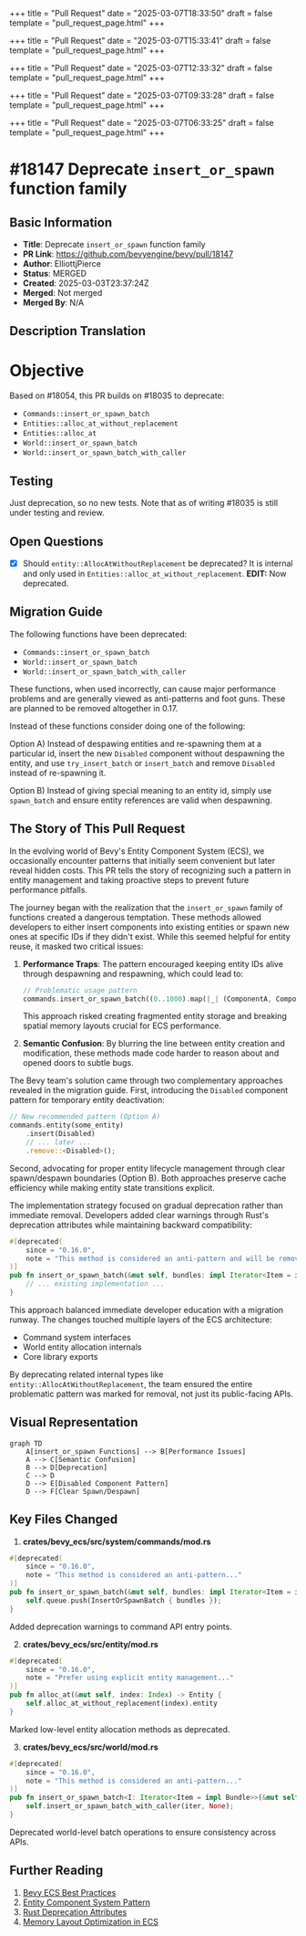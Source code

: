 +++
title = "Pull Request"
date = "2025-03-07T18:33:50"
draft = false
template = "pull_request_page.html"
+++

+++
title = "Pull Request"
date = "2025-03-07T15:33:41"
draft = false
template = "pull_request_page.html"
+++

+++
title = "Pull Request"
date = "2025-03-07T12:33:32"
draft = false
template = "pull_request_page.html"
+++

+++
title = "Pull Request"
date = "2025-03-07T09:33:28"
draft = false
template = "pull_request_page.html"
+++

+++
title = "Pull Request"
date = "2025-03-07T06:33:25"
draft = false
template = "pull_request_page.html"
+++

# #18147 Deprecate `insert_or_spawn` function family

## Basic Information
- **Title**: Deprecate `insert_or_spawn` function family
- **PR Link**: https://github.com/bevyengine/bevy/pull/18147
- **Author**: ElliottjPierce
- **Status**: MERGED
- **Created**: 2025-03-03T23:37:24Z
- **Merged**: Not merged
- **Merged By**: N/A

## Description Translation
# Objective

Based on #18054, this PR builds on #18035 to deprecate:
- `Commands::insert_or_spawn_batch`
- `Entities::alloc_at_without_replacement`
- `Entities::alloc_at`
- `World::insert_or_spawn_batch`
- `World::insert_or_spawn_batch_with_caller`

## Testing

Just deprecation, so no new tests. Note that as of writing #18035 is still under testing and review.

## Open Questions

- [x] Should `entity::AllocAtWithoutReplacement` be deprecated? It is internal and only used in `Entities::alloc_at_without_replacement`.  **EDIT:** Now deprecated.

## Migration Guide

The following functions have been deprecated:
- `Commands::insert_or_spawn_batch`
- `World::insert_or_spawn_batch`
- `World::insert_or_spawn_batch_with_caller`

These functions, when used incorrectly, can cause major performance problems and are generally viewed as anti-patterns and foot guns. These are planned to be removed altogether in 0.17.

Instead of these functions consider doing one of the following:

Option A) Instead of despawing entities and re-spawning them at a particular id, insert the new `Disabled` component without despawning the entity, and use `try_insert_batch` or `insert_batch` and remove `Disabled` instead of re-spawning it.

Option B) Instead of giving special meaning to an entity id, simply use `spawn_batch` and ensure entity references are valid when despawning.

## The Story of This Pull Request

In the evolving world of Bevy's Entity Component System (ECS), we occasionally encounter patterns that initially seem convenient but later reveal hidden costs. This PR tells the story of recognizing such a pattern in entity management and taking proactive steps to prevent future performance pitfalls.

The journey began with the realization that the `insert_or_spawn` family of functions created a dangerous temptation. These methods allowed developers to either insert components into existing entities or spawn new ones at specific IDs if they didn't exist. While this seemed helpful for entity reuse, it masked two critical issues:

1. **Performance Traps**: The pattern encouraged keeping entity IDs alive through despawning and respawning, which could lead to:
   ```rust
   // Problematic usage pattern
   commands.insert_or_spawn_batch((0..1000).map(|_| (ComponentA, ComponentB)));
   ```
   This approach risked creating fragmented entity storage and breaking spatial memory layouts crucial for ECS performance.

2. **Semantic Confusion**: By blurring the line between entity creation and modification, these methods made code harder to reason about and opened doors to subtle bugs.

The Bevy team's solution came through two complementary approaches revealed in the migration guide. First, introducing the `Disabled` component pattern for temporary entity deactivation:
```rust
// New recommended pattern (Option A)
commands.entity(some_entity)
    .insert(Disabled)
    // ... later ...
    .remove::<Disabled>();
```

Second, advocating for proper entity lifecycle management through clear spawn/despawn boundaries (Option B). Both approaches preserve cache efficiency while making entity state transitions explicit.

The implementation strategy focused on gradual deprecation rather than immediate removal. Developers added clear warnings through Rust's deprecation attributes while maintaining backward compatibility:
```rust
#[deprecated(
    since = "0.16.0",
    note = "This method is considered an anti-pattern and will be removed in 0.17. Prefer using `spawn_batch` or inserting the `Disabled` component."
)]
pub fn insert_or_spawn_batch(&mut self, bundles: impl Iterator<Item = impl Bundle>) {
    // ... existing implementation ...
}
```

This approach balanced immediate developer education with a migration runway. The changes touched multiple layers of the ECS architecture:
- Command system interfaces
- World entity allocation internals
- Core library exports

By deprecating related internal types like `entity::AllocAtWithoutReplacement`, the team ensured the entire problematic pattern was marked for removal, not just its public-facing APIs.

## Visual Representation

```mermaid
graph TD
    A[insert_or_spawn Functions] --> B[Performance Issues]
    A --> C[Semantic Confusion]
    B --> D[Deprecation]
    C --> D
    D --> E[Disabled Component Pattern]
    D --> F[Clear Spawn/Despawn]
```

## Key Files Changed

1. **crates/bevy_ecs/src/system/commands/mod.rs**
```rust
#[deprecated(
    since = "0.16.0",
    note = "This method is considered an anti-pattern..."
)]
pub fn insert_or_spawn_batch(&mut self, bundles: impl Iterator<Item = impl Bundle>) {
    self.queue.push(InsertOrSpawnBatch { bundles });
}
```
Added deprecation warnings to command API entry points.

2. **crates/bevy_ecs/src/entity/mod.rs**
```rust
#[deprecated(
    since = "0.16.0",
    note = "Prefer using explicit entity management..."
)]
pub fn alloc_at(&mut self, index: Index) -> Entity {
    self.alloc_at_without_replacement(index).entity
}
```
Marked low-level entity allocation methods as deprecated.

3. **crates/bevy_ecs/src/world/mod.rs**
```rust
#[deprecated(
    since = "0.16.0",
    note = "This method is considered an anti-pattern..."
)]
pub fn insert_or_spawn_batch<I: Iterator<Item = impl Bundle>>(&mut self, iter: I) {
    self.insert_or_spawn_batch_with_caller(iter, None);
}
```
Deprecated world-level batch operations to ensure consistency across APIs.

## Further Reading

1. [Bevy ECS Best Practices](https://bevyengine.org/learn/book/ECS-best-practices/)
2. [Entity Component System Pattern](https://en.wikipedia.org/wiki/Entity_component_system)
3. [Rust Deprecation Attributes](https://doc.rust-lang.org/reference/attributes/diagnostics.html#the-deprecated-attribute)
4. [Memory Layout Optimization in ECS](https://gamesfromwithin.com/data-oriented-design)